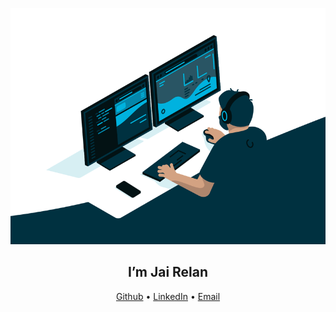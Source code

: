 <p align="center">
	<img src="https://github.com/JaiRelan/jairelan/blob/main/coding_guy_gif.gif" width=“300" height=“200"/>
</p>

<h2 align="center">I’m Jai Relan</h2>
<p align="center">
  <a href="https://github.com/JaiRelan">Github</a> •
  <a href="https://www.linkedin.com/in/jairelan/">LinkedIn</a> •
  <a href=“mailto:jairelan.2005@gmail.com”>Email</a>
</p>
